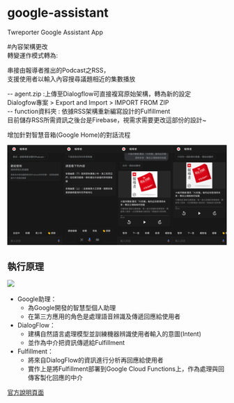 # google-assistant
Twreporter Google Assistant App
 
#內容架構更改  
轉變運作模式轉為:  

串接由報導者推出的Podcast之RSS，  
支援使用者以輸入內容搜尋議題相近的集數播放  


-- agent.zip :上傳至Dialogflow可直接複寫原始架構，轉為新的設定    
   Dialogfow專案 > Export and Import > IMPORT FROM ZIP  
-- function資料夾 :  依據RSS架構重新編寫設計的Fulfillment    
   目前儲存RSS所需資訊之後台是Firebase，視需求需要更改這部份的設計~


增加針對智慧音箱(Google Home)的對話流程   

<img src="./reporter_screenshot.png" />  
  
執行原理
-------
[<img src="https://developers.google.com/assistant/conversational/images/aog-user-query-to-fulfillment.png" />](https://developers.google.com/assistant/conversational/overview)

* Google助理：
  - 為Google開發的智慧型個人助理
  - 在第三方應用的角色是處理語音辨識及傳遞回應給使用者
* DialogFlow：
  - 建構自然語言處理模型並訓練機器辨識使用者輸入的意圖(Intent)
  - 並作為中介把資訊傳遞給Fulfillment
* Fulfillment：
  - 將來自DialogFlow的資訊進行分析再回應給使用者
  - 實作上是將Fulfillment部署到Google Cloud Functions上，作為處理與回傳客製化回應的中介

[官方說明頁面](https://developers.google.com/assistant/conversational/df-asdk/overview)
